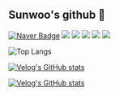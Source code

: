 ## Sunwoo's github 👋





<p>
  
[![Naver Badge](https://img.shields.io/badge/-sunn1017@naver.com-c14438?style=flat&logo=Gmail&logoColor=white&link=mailto:sunn1017@naver.com)](mailto:sunn1017@naver.com)
<img src="https://img.shields.io/badge/java-007396?style=flat-square&logo=java&logoColor=white">
<img src="https://img.shields.io/badge/Spring-6DB33F?style=flat-square&logo=Spring&logoColor=white"/>
  <img src="https://img.shields.io/badge/Python-3776AB?style=flat-square&logo=Python&logoColor=white"/>
<img src="https://img.shields.io/badge/MySQL-4479A1?style=flat-square&logo=MySQL&logoColor=white"/>
<img src="https://img.shields.io/badge/HTML5-E34F26?style=flat-square&logo=html5&logoColor=white"/>
  </p>
  
 
![Top Langs](https://github-readme-stats.vercel.app/api/top-langs/?username=Imigi&layout=compact)


[![Velog's GitHub stats](https://velog-readme-stats.vercel.app/api/badge?name=imigi0104)](https://velog.io/@i-migi0104) 

[![Velog's GitHub stats](https://velog-readme-stats.vercel.app/api?name=imigi0104)](https://github.com/eungyeole/velog-readme-stats)



